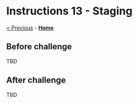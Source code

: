 # Instructions 13 - Staging

[< Previous](./Instructions-12.md) - **[Home](../README.md)**

## Before challenge

TBD

## After challenge

TBD
